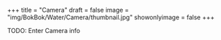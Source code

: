 +++
title = "Camera"
draft = false
image = "img/BokBok/Water/Camera/thumbnail.jpg"
showonlyimage = false
+++

<!--more-->

TODO: Enter Camera info